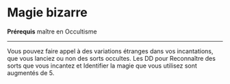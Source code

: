 # Magie bizarre

<p><strong>Prérequis</strong> maître en Occultisme</p>
<hr />
<p>Vous pouvez faire appel à des variations étranges dans vos incantations, que vous lanciez ou non des sorts occultes. Les DD pour Reconnaître des sorts que vous incantez et Identifier la magie que vous utilisez sont augmentés de 5.</p>